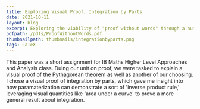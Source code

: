 ```yaml
---
title: Exploring Visual Proof, Integration by Parts
date: 2021-10-11
layout: blog
excerpt: Exploring the viability of "proof without words" through a number of famous proofs of theoroms including right triangles and integration by parts.
pdfpath: /pdfs/ProofWithoutWords.pdf
thumbnailpath: thumbnails/integrationbyparts.png
tags: LaTeX
---
```


This paper was a short assignment for IB Maths Higher Level Approaches and Analysis class. Duing our unit on proof, we were tasked to explain a visual proof of the Pythagorean theorem as well as another of our choosing. I chose a visual proof of integration by parts, which gave me insight into how paramaterization can demonstrate a sort of 'inverse product rule,' leveraging visual quantities like 'area under a curve' to prove a more general result about integration.

